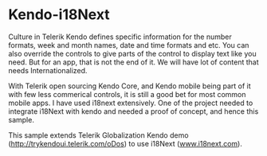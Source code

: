 Kendo-i18Next
=============

Culture in Telerik Kendo defines specific information for the number formats, week and month names, date and time formats and etc. You can also override the controls to give parts of the control to display text like you need. But for an app, that is not the end of it. We will have lot of content that needs Internationalized. 

With Telerik open sourcing Kendo Core, and Kendo mobile being part of it with few less commerical controls, it is still a good bet for most common mobile apps. I have used i18next extensively. One of the project needed to integrate i18Next with kendo and needed a proof of concept, and hence this sample.

This sample extends Telerik Globalization Kendo demo (http://trykendoui.telerik.com/oDos) to use i18Next (www.i18next.com).

